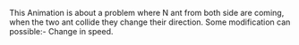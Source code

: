 This Animation is about a problem where N ant from both side are coming, when the two ant collide they change their direction.
Some modification can possible:-
Change in speed.
